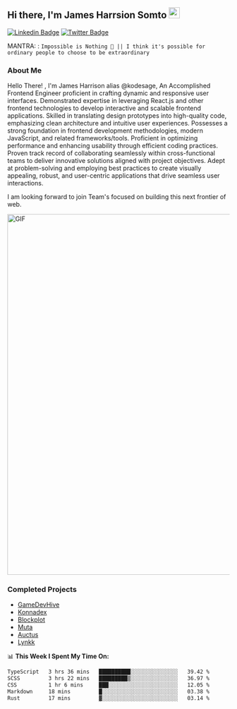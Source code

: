 ## Hi there, I'm James Harrsion Somto <img src="https://media.giphy.com/media/hvRJCLFzcasrR4ia7z/giphy.gif" width="25px">

[![Linkedin Badge](https://img.shields.io/badge/-LinkedIn-0e76a8?style=flat-square&logo=Linkedin&logoColor=white)](https://www.linkedin.com/in/james-harrison-212a66198/)
[![Twitter Badge](https://img.shields.io/badge/-Twitter-00acee?style=flat-square&logo=Twitter&logoColor=white)](https://twitter.com/KodeSage)


MANTRA: : `Impossible is Nothing 🚀 || I think it's possible for ordinary people to choose to be extraordinary`

### About Me

 Hello There! , I'm James Harrison alias @kodesage, An Accomplished Frontend Engineer proficient in crafting dynamic and responsive user interfaces. Demonstrated expertise in leveraging React.js and other frontend technologies to develop interactive and scalable frontend applications. Skilled in translating design prototypes into high-quality code, emphasizing clean architecture and intuitive user experiences. Possesses a strong foundation in frontend development methodologies, modern JavaScript, and related frameworks/tools. Proficient in optimizing performance and enhancing usability through efficient coding practices. Proven track record of collaborating seamlessly within cross-functional teams to deliver innovative solutions aligned with project objectives. Adept at problem-solving and employing best practices to create visually appealing, robust, and user-centric applications that drive seamless user interactions.
 
I am looking forward to join Team's focused on building this next frontier of web.
   
 
 
 <img align="center" alt="GIF" src="https://github.com/Gapur/Gapur/blob/master/coding.gif?raw=true" width="818px" height="818px" />


### Completed Projects 
  - [GameDevHive](https://www.gamedevshive.org/)
  - [Konnadex](https://www.konnadex.com/)
  - [Blockplot](https://www.blockplot.org/)
  - [Muta](https://muta.vercel.app/)
  - [Auctus](https://auctusmagnum.com/)
  - [Lynkk](https://www.lynkk.io/)
 

📊 **This Week I Spent My Time On:**

<!--START_SECTION:waka-->

```txt
TypeScript   3 hrs 36 mins   ██████████░░░░░░░░░░░░░░░   39.42 %
SCSS         3 hrs 22 mins   █████████▒░░░░░░░░░░░░░░░   36.97 %
CSS          1 hr 6 mins     ███░░░░░░░░░░░░░░░░░░░░░░   12.05 %
Markdown     18 mins         █░░░░░░░░░░░░░░░░░░░░░░░░   03.38 %
Rust         17 mins         ▓░░░░░░░░░░░░░░░░░░░░░░░░   03.14 %
```

<!--END_SECTION:waka-->
<br />
<br />
<br />






